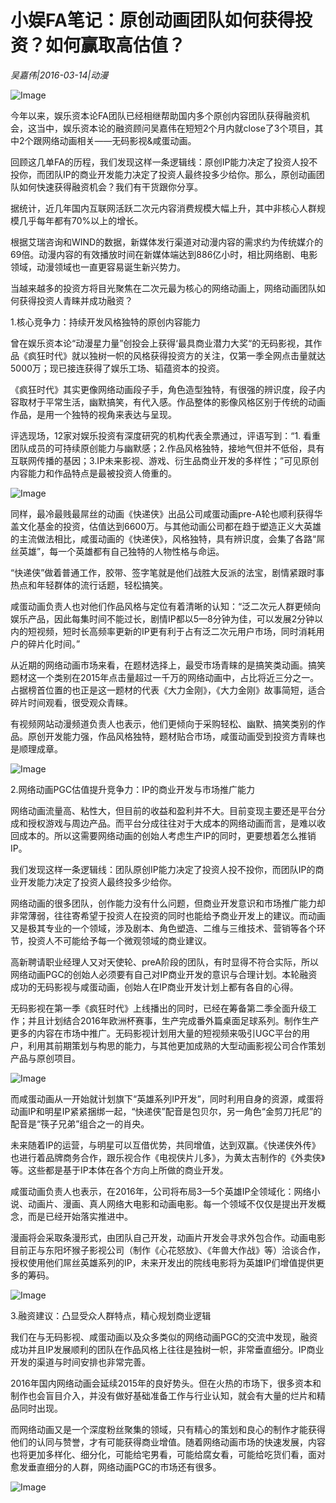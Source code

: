 # 小娱FA笔记：原创动画团队如何获得投资？如何赢取高估值？

*吴嘉伟|2016-03-14|动漫*

![Image](https://p2.pstatp.com/large/615c0000d15dc027ad4f)

今年以来，娱乐资本论FA团队已经相继帮助国内多个原创内容团队获得融资机会，这当中，娱乐资本论的融资顾问吴嘉伟在短短2个月内就close了3个项目，其中2个跟网络动画相关——无码影视&咸蛋动画。

回顾这几单FA的历程，我们发现这样一条逻辑线：原创IP能力决定了投资人投不投你，而团队IP的商业开发能力决定了投资人最终投多少给你。那么，原创动画团队如何快速获得融资机会？我们有干货跟你分享。

据统计，近几年国内互联网活跃二次元内容消费规模大幅上升，其中非核心人群规模几乎每年都有70%以上的增长。

根据艾瑞咨询和WIND的数据，新媒体发行渠道对动漫内容的需求约为传统媒介的69倍。动漫内容的有效播放时间在新媒体端达到886亿小时，相比网络剧、电影领域，动漫领域也一直更容易诞生新兴势力。

当越来越多的投资方将目光聚焦在二次元最为核心的网络动画上，网络动画团队如何获得投资人青睐并成功融资？

1.核心竞争力：持续开发风格独特的原创内容能力

曾在娱乐资本论“动漫星力量”创投会上获得‘最具商业潜力大奖“的无码影视，其作品《疯狂时代》就以独树一帜的风格获得投资方的关注，仅第一季全网点击量就达5000万；现已接连获得了娱乐工场、韬蕴资本的投资。

《疯狂时代》其实更像网络动画段子手，角色造型独特，有很强的辨识度，段子内容取材于平常生活，幽默搞笑，有代入感。作品整体的影像风格区别于传统的动画作品，是用一个独特的视角来表达与呈现。

评选现场，12家对娱乐投资有深度研究的机构代表全票通过，评语写到：“1. 看重团队成员的可持续原创能力与幽默感；2.作品风格独特，接地气但并不低俗，具有互联网传播的基因；3.IP未来影视、游戏、衍生品商业开发的多样性；”可见原创内容能力和作品特点是最被投资人倚重的。

![Image](http://p2.pstatp.com/large/5e8b0006364991eb5e40)

同样，最冷最贱最屌丝的动画《快递侠》出品公司咸蛋动画pre-A轮也顺利获得华盖文化基金的投资，估值达到6600万。与其他动画公司都在趋于塑造正义大英雄的主流做法相比，咸蛋动画的《快递侠》，风格独特，具有辨识度，会集了各路“屌丝英雄”，每一个英雄都有自己独特的人物性格与命运。

“快递侠”做着普通工作，胶带、签字笔就是他们战胜大反派的法宝，剧情紧跟时事热点和年轻群体的流行话题，轻松搞笑。

咸蛋动画负责人也对他们作品风格与定位有着清晰的认知：“泛二次元人群更倾向娱乐产品，因此每集时间不能过长，剧情IP都以5—8分钟为佳，可以发展2分钟以内的短视频，短时长高频率更新的IP更有利于占有泛二次元用户市场，同时消耗用户的碎片化时间。”

从近期的网络动画市场来看，在题材选择上，最受市场青睐的是搞笑类动画。搞笑题材这一个类别在2015年点击量超过一千万的网络动画中，占比将近三分之一。占据榜首位置的也正是这一题材的代表《大力金刚》，《大力金刚》故事简短，适合碎片时间观看，很受观众青睐。

有视频网站动漫频道负责人也表示，他们更倾向于采购轻松、幽默、搞笑类别的作品。原创开发能力强，作品风格独特，题材贴合市场，咸蛋动画受到投资方青睐也是顺理成章。

![Image](http://p2.pstatp.com/large/615c0000cfaee46ce94e)

2.网络动画PGC估值提升竞争力：IP的商业开发与市场推广能力

网络动画流量高、粘性大，但目前的收益和盈利并不大。目前变现主要还是平台分成和授权游戏与周边产品。而平台分成往往对于大成本的网络动画而言，是难以收回成本的。所以这需要网络动画的创始人考虑生产IP的同时，更要想着怎么推销IP。

我们发现这样一条逻辑线：团队原创IP能力决定了投资人投不投你，而团队IP的商业开发能力决定了投资人最终投多少给你。

网络动画的很多团队，创作能力没有什么问题，但商业开发意识和市场推广能力却非常薄弱，往往寄希望于投资人在投资的同时也能给予商业开发上的建议。而动画又是极其专业的一个领域，涉及剧本、角色塑造、二维与三维技术、营销等各个环节，投资人不可能给予每一个微观领域的商业建议。

高新聘请职业经理人又对天使轮、preA阶段的团队，有时显得不符合实际，所以网络动画PGC的创始人必须要有自己对IP商业开发的意识与合理计划。本轮融资成功的无码影视与咸蛋动画，创始人在IP商业开发计划上都有各自的心得。

无码影视在第一季《疯狂时代》上线播出的同时，已经在筹备第二季全面升级工作；并且计划结合2016年欧洲杯赛事，生产完成番外篇桌面足球系列。制作生产更多的内容在市场中推广。无码影视计划用大量的短视频来吸引UGC平台的用户，利用其前期策划与构思的能力，与其他更加成熟的大型动画影视公司合作策划产品与原创项目。

![Image](http://p2.pstatp.com/large/5e8b0006364833e825ef)

而咸蛋动画从一开始就计划旗下“英雄系列IP开发”，同时利用自身的资源，咸蛋将动画IP和明星IP紧紧捆绑一起，“快递侠”配音是包贝尔，另一角色“金剪刀托尼”的配音是“筷子兄弟”组合之一的肖央。

未来随着IP的运营，与明星可以互借优势，共同增值，达到双赢。《快递侠外传》也进行着品牌商务合作，跟乐视合作《电视侠片儿多》，为黄太吉制作的《外卖侠》等。这些都是基于IP本体在各个方向上所做的商业开发。

咸蛋动画负责人也表示，在2016年，公司将布局3—5个英雄IP全领域化：网络小说、动画片、漫画、真人网络大电影和动画电影。每一个领域不仅仅是提出开发概念，而是已经开始落实推进中。

漫画将会采取条漫形式，由团队自己开发，动画片开发会寻求外包合作。动画电影目前正与东阳坏猴子影视公司（制作《心花怒放》、《年兽大作战》等）洽谈合作，授权使用他们屌丝英雄系列的IP，未来开发出的院线电影将为英雄IP们增值提供更多的筹码。

![Image](http://p2.pstatp.com/large/5e8c00052e874b9fcc39)

3.融资建议：凸显受众人群特点，精心规划商业逻辑

我们在与无码影视、咸蛋动画以及众多类似的网络动画PGC的交流中发现，融资成功并且IP发展顺利的团队在作品风格上往往是独树一帜，非常垂直细分。IP商业开发的渠道与时间安排也非常完善。

2016年国内网络动画会延续2015年的良好势头。但在火热的市场下，很多资本和制作也会盲目介入，并没有做好基础准备工作与行业认知，就会有大量的烂片和精品同时出现。

而网络动画又是一个深度粉丝聚集的领域，只有精心的策划和良心的制作才能获得他们的认同与赞誉，才有可能获得商业增值。随着网络动画市场的快速发展，内容也将更加多样化、细分化，可能给宅男看，可能给腐女看，可能给吃货们看，面对愈发垂直细分的人群，网络动画PGC的市场还有很多。

![Image](http://p3.pstatp.com/large/5e8b00063647a1e81089)

